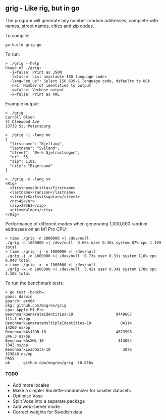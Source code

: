 ## grig - Like rig, but in go

The program will generate any number random addresses, complete with names, street names, cities and zip codes.

To compile:
```
go build grig.go
```

To run:

```
> ./grig --help 
Usage of ./grig:
  -j=false: Print as JSON
  -l=false: List available ISO language codes
  -lang="en_us": Select ISO 639-1 language code, defaults to USA
  -n=1: Number of identities to output
  -v=false: Verbose output
  -x=false: Print as XML
```    
Example output:
```
> ./grig
Carroll Olsen
31 Glenwood Ave
33730 St. Petersburg

> ./grig -j -lang no
{
  "firstname": "Kjellaug",
  "lastname": "Sviland",
  "street": "Øvre Gjelrustvegen",
  "nr": 55,
  "zip": 1101,
  "city": "Eigersund"
}

> ./grig -x -lang sv 
<Rig>
  <firstname>Britta</firstname>
  <lastname>Fransson</lastname>
  <street>Karlsviksgatan</street>
  <nr>45</nr>
  <zip>39363</zip>
  <city>Kalmar</city>
</Rig>
```

Performance of different modes when generating 1,000,000 random addresses on an M1 Pro CPU:
```
> time ./grig -n 1000000 >| /dev/null
./grig -n 1000000 >| /dev/null  0.68s user 0.30s system 87% cpu 1.109 total
> time ./grig -j -n 1000000 >| /dev/null
./grig -j -n 1000000 >| /dev/null  0.73s user 0.31s system 110% cpu 0.940 total
> time ./grig -x -n 1000000 >| /dev/null
./grig -x -n 1000000 >| /dev/null  3.42s user 0.34s system 178% cpu 2.105 total
```

To run the benchmark tests:

```
> go test -bench=.
goos: darwin
goarch: arm64
pkg: github.com/mogren/grig
cpu: Apple M1 Pro
BenchmarkGenerateIdentities-10                   9449667               111.7 ns/op
BenchmarkGenerateMultipleIdentities-10             84114             14260 ns/op
BenchmarkAsJSON-10                               4673596               246.3 ns/op
BenchmarkAsXML-10                                 813054              1342 ns/op
BenchmarkLoadData-10                                3876            323048 ns/op
PASS
ok      github.com/mogren/grig  10.016s
```

#### TODO
* Add more locales
* Make a simpler Roulette-randomizer for smaller datasets
* Optimise Vose
* Split Vose into a separate package
* Add web-server mode
* Correct weights for Swedish data


